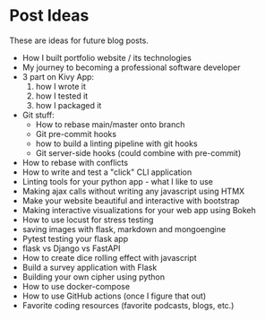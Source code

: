 # Post Ideas

These are ideas for future blog posts.

- How I built portfolio website / its technologies
- My journey to becoming a professional software developer
- 3 part on Kivy App:
    1. how I wrote it
    2. how I tested it
    3. how I packaged it
- Git stuff:
  - How to rebase main/master onto branch
  - Git pre-commit hooks
  - how to build a linting pipeline with git hooks
  - Git server-side hooks (could combine with pre-commit)
- How to rebase with conflicts
- How to write and test a "click" CLI application
- Linting tools for your python app - what I like to use
- Making ajax calls without writing any javascript using HTMX
- Make your website beautiful and interactive with bootstrap
- Making interactive visualizations for your web app using Bokeh
- How to use locust for stress testing
- saving images with flask, markdown and mongoengine
- Pytest testing your flask app
- flask vs Django vs FastAPI
- How to create dice rolling effect with javascript
- Build a survey application with Flask
- Building your own cipher using python
- How to use docker-compose
- How to use GitHub actions (once I figure that out)
- Favorite coding resources (favorite podcasts, blogs, etc.)
